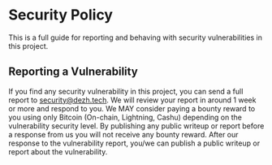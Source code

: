 # Security Policy

This is a full guide for reporting and behaving with security vulnerabilities in this project.

## Reporting a Vulnerability

If you find any security vulnerability in this project, you can send a full report to [security@dezh.tech](mailto:security@dezh.tech). We will review your report in around 1 week or more and respond to you.
We MAY consider paying a bounty reward to you using only Bitcoin (On-chain, Lightning, Cashu) depending on the vulnerability security level. By publishing any public writeup or report before a response from us you will not receive any bounty reward.
After our response to the vulnerability report, you/we can publish a public writeup or report about the vulnerability.
